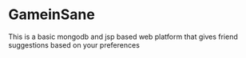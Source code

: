 # GameinSane
This is a basic mongodb and jsp based web platform that gives friend suggestions based on your preferences
